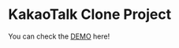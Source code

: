# KakaoTalk Clone Project

You can check the [DEMO](https://capable-bunny-ba130a.netlify.app/) here!

